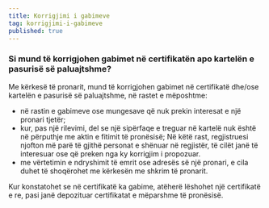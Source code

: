 ```yaml
---
title: Korrigjimi i gabimeve
tag: korrigjimi-i-gabimeve
published: true
---
```


### Si mund të korrigjohen gabimet në certifikatën apo kartelën e pasurisë së paluajtshme?

Me kërkesë të pronarit, mund të korrigjohen gabimet në certifikatë dhe/ose kartelën e pasurisë së paluajtshme, në rastet e mëposhtme:

* në rastin e gabimeve ose mungesave që nuk prekin interesat e një pronari tjetër;
* kur, pas një rilevimi, del se një sipërfaqe e treguar në kartelë nuk është në përputhje me aktin e fitimit të pronësisë; Në këtë rast, regjistruesi njofton më parë të gjithë personat e shënuar në regjistër, të cilët janë të interesuar ose që preken nga ky korrigjim i propozuar.
* me vërtetimin e ndryshimit të emrit ose adresës së një pronari, e cila duhet të shoqërohet me kërkesën me shkrim të pronarit.

Kur konstatohet se në certifikatë ka gabime, atëherë lëshohet një certifikatë e re, pasi janë depozituar certifikatat e mëparshme të pronësisë.

